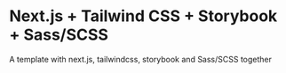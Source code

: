 # Next.js + Tailwind CSS + Storybook + Sass/SCSS
A template with next.js, tailwindcss, storybook and Sass/SCSS together